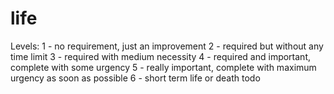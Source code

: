 # life


Levels:
1 - no requirement, just an improvement
2 - required but without any time limit
3 - required with medium necessity
4 - required and important, complete with some urgency
5 - really important, complete with maximum urgency as soon as possible
6 - short term life or death todo
